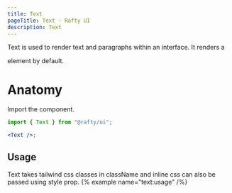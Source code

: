 ```yaml
---
title: Text
pageTitle: Text - Rafty UI
description: Text
---
```


Text is used to render text and paragraphs within an interface. It renders a <p> element by default.

# Anatomy

Import the component.

```jsx
import { Text } from "@rafty/ui";

<Text />;
```

## Usage

Text takes tailwind css classes in className and inline css can also be passed using style prop.
{% example name="text:usage" /%}
